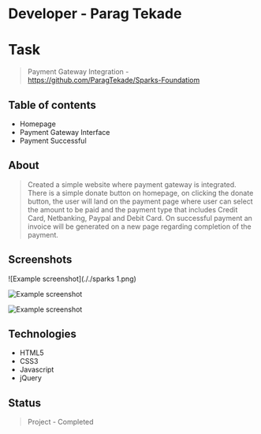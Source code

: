 # Developer - Parag Tekade

# Task
> Payment Gateway Integration - https://github.com/ParagTekade/Sparks-Foundatiom

## Table of contents
* Homepage
* Payment Gateway Interface
* Payment Successful

## About
> Created a simple website where payment gateway is integrated. There is a simple donate button on homepage, on clicking the donate button, the user will land on the payment page where user can select the amount to be paid and the payment type that includes Credit Card, Netbanking, Paypal and Debit Card. On successful payment an invoice will be generated on a new page regarding completion of the payment.

## Screenshots
![Example screenshot](././sparks 1.png)<br>

![Example screenshot](./payment-gateway-integration-main/spark2.png)<br>

![Example screenshot](./payment-gateway-integration-main/spark3.png)

## Technologies
* HTML5
* CSS3
* Javascript
* jQuery

## Status
> Project - Completed
